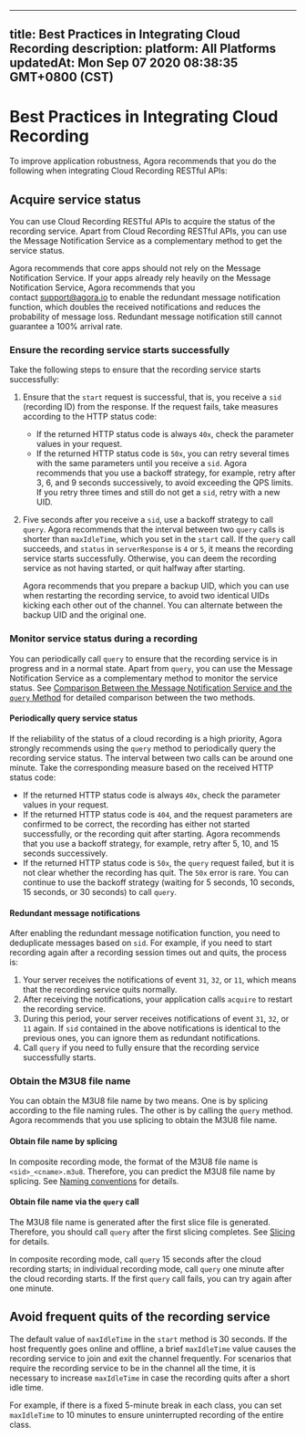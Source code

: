 
---
title: Best Practices in Integrating Cloud Recording
description: 
platform: All Platforms
updatedAt: Mon Sep 07 2020 08:38:35 GMT+0800 (CST)
---
# Best Practices in Integrating Cloud Recording
To improve application robustness, Agora recommends that you do the following when integrating Cloud Recording RESTful APIs:

## Acquire service status

You can use Cloud Recording RESTful APIs to acquire the status of the recording service.  Apart from Cloud Recording RESTful APIs, you can use the Message Notification Service as a complementary method to get the service status. 

<div class="alert note">Agora recommends that core apps should not rely on the Message Notification Service. If your apps already rely heavily on the Message Notification Service, Agora recommends that you contact <a href="mailto:support@agora.io">support@agora.io</a> to enable the redundant message notification function, which doubles the received notifications and reduces the probability of message loss. Redundant message notification still cannot guarantee a 100% arrival rate.</div>

### <a name="start_success"></a>Ensure the recording service starts successfully

Take the following steps to ensure that the recording service starts successfully:

1. Ensure that the `start` request is successful, that is, you receive a `sid` (recording ID) from the response. If the request fails, take measures according to the HTTP status code:

   - If the returned HTTP status code is always `40x`, check the parameter values in your request.
   - If the returned HTTP status code is `50x`, you can retry several times with the same parameters until you receive a `sid`. Agora recommends that you use a backoff strategy, for example, retry after 3, 6, and 9 seconds successively, to avoid exceeding the QPS limits. If you retry three times and still do not get a `sid`, retry with a new UID.

2. Five seconds after you receive a `sid`, use a backoff strategy to call `query`. Agora recommends that the interval between two `query` calls is shorter than `maxIdleTime`, which you set in the `start` call. If the `query` call succeeds, and `status` in `serverResponse` is `4` or `5`, it means the recording service starts successfully. Otherwise, you can deem the recording service as not having started, or quit halfway after starting.

   <div class="alert note">Agora recommends that you prepare a backup UID, which you can use when restarting the recording service, to avoid two identical UIDs kicking each other out of the channel. You can alternate between the backup UID and the original one.</div>

### <a name="monitor_status"></a>Monitor service status during a recording

You can periodically call `query` to ensure that the recording service is in progress and in a normal state. Apart from `query`, you can use the Message Notification Service as a complementary method to monitor the service status. See [Comparison Between the Message Notification Service and the `query` Method](https://docs.agora.io/en/faq/ncs_vs_query) for detailed comparison between the two methods.

#### Periodically query service status

If the reliability of the status of a cloud recording is a high priority, Agora strongly recommends using the `query` method to periodically query the recording service status. The interval between two calls can be around one minute. Take the corresponding measure based on the received HTTP status code:

- If the returned HTTP status code is always `40x`, check the parameter values in your request.
- If the returned HTTP status code is `404`, and the request parameters are confirmed to be correct, the recording has either not started successfully, or the recording quit after starting. Agora recommends that you use a backoff strategy, for example, retry after 5, 10, and 15 seconds successively.
- If the returned HTTP status code is `50x`, the `query` request failed, but it is not clear whether the recording has quit. The `50x` error is rare. You can continue to use the backoff strategy (waiting for 5 seconds, 10 seconds, 15 seconds, or 30 seconds) to call `query`.

#### Redundant message notifications

After enabling the redundant message notification function, you need to deduplicate messages based on `sid`. For example, if you need to start recording again after a recording session times out and quits, the process is:

1. Your server receives the notifications of event `31`, `32`, or `11`, which means that the recording service quits normally.
2. After receiving the notifications, your application calls `acquire` to restart the recording service.
3. During this period, your server receives notifications of event `31`, `32`, or `11` again. If `sid` contained in the above notifications is identical to the previous ones, you can ignore them as redundant notifications.
4. Call `query` if you need to fully ensure that the recording service successfully starts.

### <a name="get_filename"></a>Obtain the M3U8 file name

You can obtain the M3U8 file name by two means. One is by splicing according to the file naming rules. The other is by calling the `query` method. Agora recommends that you use splicing to obtain the M3U8 file name.

#### Obtain file name by splicing

In composite recording mode, the format of the M3U8 file name is `<sid>_<cname>.m3u8`. Therefore, you can predict the M3U8 file name by splicing. See [Naming conventions](https://docs.agora.io/en/cloud-recording/cloud_recording_manage_files#合流模式) for details.

#### Obtain file name via the `query` call

The M3U8 file name is generated after the first slice file is generated. Therefore, you should call `query` after the first slicing completes. See [Slicing](https://docs.agora.io/en/cloud-recording/cloud_recording_manage_files#slicing) for details.

In composite recording mode, call `query` 15 seconds after the cloud recording starts; in individual recording mode, call `query` one minute after the cloud recording starts. If the first `query` call fails, you can try again after one minute.

## <a name="avoid_exit"></a>Avoid frequent quits of the recording service

The default value of `maxIdleTime` in the `start` method is 30 seconds. If the host frequently goes online and offline, a brief `maxIdleTime` value causes the recording service to join and exit the channel frequently. For scenarios that require the recording service to be in the channel all the time, it is necessary to increase `maxIdleTime` in case the recording quits after a short idle time.

For example, if there is a fixed 5-minute break in each class, you can set `maxIdleTime` to 10 minutes to ensure uninterrupted recording of the entire class.
